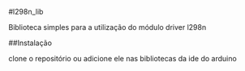 #l298n_lib

Biblioteca simples para a utilização do módulo driver l298n

##Instalação

clone o repositório ou adicione ele nas bibliotecas da ide do arduino

